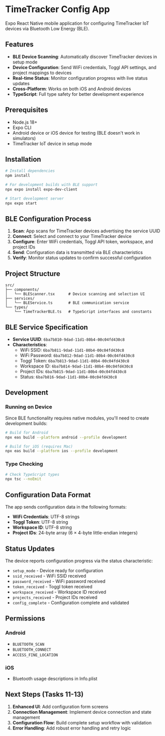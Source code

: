 # TimeTracker Config App

Expo React Native mobile application for configuring TimeTracker IoT devices via Bluetooth Low Energy (BLE).

## Features

- **BLE Device Scanning**: Automatically discover TimeTracker devices in setup mode
- **Device Configuration**: Send WiFi credentials, Toggl API settings, and project mappings to devices
- **Real-time Status**: Monitor configuration progress with live status updates
- **Cross-Platform**: Works on both iOS and Android devices
- **TypeScript**: Full type safety for better development experience

## Prerequisites

- Node.js 18+
- Expo CLI
- Android device or iOS device for testing (BLE doesn't work in simulators)
- TimeTracker IoT device in setup mode

## Installation

```bash
# Install dependencies
npm install

# For development builds with BLE support
npx expo install expo-dev-client

# Start development server
npx expo start
```

## BLE Configuration Process

1. **Scan**: App scans for TimeTracker devices advertising the service UUID
2. **Connect**: Select and connect to your TimeTracker device
3. **Configure**: Enter WiFi credentials, Toggl API token, workspace, and project IDs
4. **Send**: Configuration data is transmitted via BLE characteristics
5. **Verify**: Monitor status updates to confirm successful configuration

## Project Structure

```
src/
├── components/
│   └── BLEScanner.tsx      # Device scanning and selection UI
├── services/
│   └── BLEService.ts       # BLE communication service
└── types/
    └── TimeTrackerBLE.ts   # TypeScript interfaces and constants
```

## BLE Service Specification

- **Service UUID**: `6ba7b810-9dad-11d1-80b4-00c04fd430c8`
- **Characteristics**:
  - WiFi SSID: `6ba7b811-9dad-11d1-80b4-00c04fd430c8`
  - WiFi Password: `6ba7b812-9dad-11d1-80b4-00c04fd430c8`
  - Toggl Token: `6ba7b813-9dad-11d1-80b4-00c04fd430c8`
  - Workspace ID: `6ba7b814-9dad-11d1-80b4-00c04fd430c8`
  - Project IDs: `6ba7b815-9dad-11d1-80b4-00c04fd430c8`
  - Status: `6ba7b816-9dad-11d1-80b4-00c04fd430c8`

## Development

### Running on Device

Since BLE functionality requires native modules, you'll need to create development builds:

```bash
# Build for Android
npx eas build --platform android --profile development

# Build for iOS (requires Mac)
npx eas build --platform ios --profile development
```

### Type Checking

```bash
# Check TypeScript types
npx tsc --noEmit
```

## Configuration Data Format

The app sends configuration data in the following formats:

- **WiFi Credentials**: UTF-8 strings
- **Toggl Token**: UTF-8 string  
- **Workspace ID**: UTF-8 string
- **Project IDs**: 24-byte array (6 × 4-byte little-endian integers)

## Status Updates

The device reports configuration progress via the status characteristic:
- `setup_mode` - Device ready for configuration
- `ssid_received` - WiFi SSID received
- `password_received` - WiFi password received
- `token_received` - Toggl token received
- `workspace_received` - Workspace ID received
- `projects_received` - Project IDs received
- `config_complete` - Configuration complete and validated

## Permissions

### Android
- `BLUETOOTH_SCAN`
- `BLUETOOTH_CONNECT`
- `ACCESS_FINE_LOCATION`

### iOS
- Bluetooth usage descriptions in Info.plist

## Next Steps (Tasks 11-13)

1. **Enhanced UI**: Add configuration form screens
2. **Connection Management**: Implement device connection and state management
3. **Configuration Flow**: Build complete setup workflow with validation
4. **Error Handling**: Add robust error handling and retry logic
